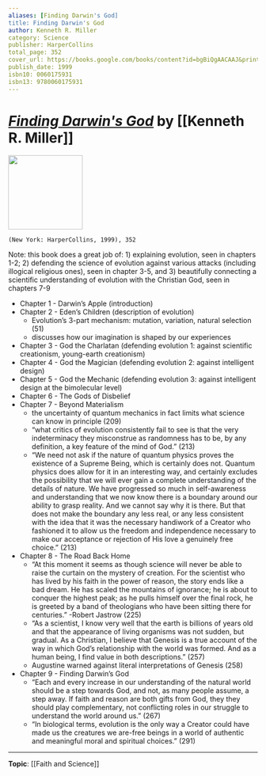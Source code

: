 ```yaml
---
aliases: [Finding Darwin's God]
title: Finding Darwin's God
author: Kenneth R. Miller
category: Science
publisher: HarperCollins
total_page: 352
cover_url: https://books.google.com/books/content?id=bgBiQgAACAAJ&printsec=frontcover&img=1&zoom=1&source=gbs_api
publish_date: 1999
isbn10: 0060175931
isbn13: 9780060175931
---
```

# *[Finding Darwin's God]()* by [[Kenneth R. Miller]]

<img src="https://books.google.com/books/content?id=bgBiQgAACAAJ&printsec=frontcover&img=1&zoom=1&source=gbs_api" width=150>

`(New York: HarperCollins, 1999), 352`


Note: this book does a great job of:
    1) explaining evolution, seen in chapters 1-2; 
    2) defending the science of evolution against various attacks (including illogical religious ones), seen in chapter 3-5, and 
    3) beautifully connecting a scientific understanding of evolution with the Christian God, seen in chapters 7-9

* Chapter 1 - Darwin’s Apple (introduction)
* Chapter 2 - Eden’s Children (description of evolution)
    * Evolution’s 3-part mechanism: mutation, variation, natural selection (51)
    * discusses how our imagination is shaped by our experiences
* Chapter 3 - God the Charlatan (defending evolution 1: against scientific creationism, young-earth creationism)
* Chapter 4 - God the Magician (defending evolution 2: against intelligent design)
* Chapter 5 - God the Mechanic (defending evolution 3: against intelligent design at the bimolecular level)
* Chapter 6 - The Gods of Disbelief
* Chapter 7 - Beyond Materialism
    * the uncertainty of quantum mechanics in fact limits what science can know in principle (209)
    * “what critics of evolution consistently fail to see is that the very indeterminacy they misconstrue as randomness has to be, by any definition, a key feature of the mind of God.” (213)
    * “We need not ask if the nature of quantum physics proves the existence of a Supreme Being, which is certainly does not. Quantum physics does allow for it in an interesting way, and certainly excludes the possibility that we will ever gain a complete understanding of the details of nature. We have progressed so much in self-awareness and understanding that we now know there is a boundary around our ability to grasp reality. And we cannot say why it is there. But that does not make the boundary any less real, or any less consistent with the idea that it was the necessary handiwork of a Creator who fashioned it to allow us the freedom and independence necessary to make our acceptance or rejection of His love a genuinely free choice.” (213)
* Chapter 8 - The Road Back Home
    * “At this moment it seems as though science will never be able to raise the curtain on the mystery of creation. For the scientist who has lived by his faith in the power of reason, the story ends like a bad dream. He has scaled the mountains of ignorance; he is about to conquer the highest peak; as he pulls himself over the final rock, he is greeted by a band of theologians who have been sitting there for centuries.” -Robert Jastrow (225)
    * “As a scientist, I know very well that the earth is billions of years old and that the appearance of living organisms was not sudden, but gradual. As a Christian, I believe that Genesis is a true account of the way in which God’s relationship with the world was formed. And as a human being,  I find value in both descriptions.” (257)
    * Augustine warned against literal interpretations of Genesis (258)
* Chapter 9 - Finding Darwin’s God
    * “Each and every increase in our understanding of the natural world should be a step towards God, and not, as many people assume, a step away. If faith and reason are both gifts from God, they they should play complementary, not conflicting roles in our struggle to understand the world around us.” (267)
    * “In biological terms, evolution is the only way a Creator could have made us the creatures we are-free beings in a world of authentic and meaningful moral and spiritual choices.” (291)

---
**Topic**: [[Faith and Science]]